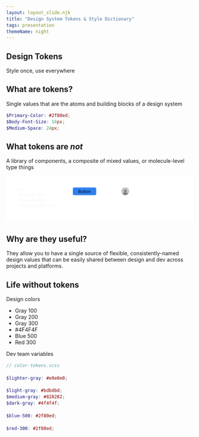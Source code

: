 ```yaml
---
layout: layout_slide.njk
title: "Design System Tokens & Style Dictionary"
tags: presentation
themeName: night
---
```


<section>

## Design Tokens

Style once, use everywhere

</section>

<section>

## What are tokens?

Single values that are the atoms and building blocks of a design system

</section>

<section>

```scss
$Primary-Color: #2f80ed;
$Body-Font-Size: 16px;
$Medium-Space: 24px;
```

</section>

<section>

## What tokens are <em>not</em>

A library of components, a composite of mixed values, or molecule-level type things

</section>

<section>

<img src="../images/design-tokens/examples.png">

</section>

<section>

## Why are they useful?

They allow you to have a single source of flexible, consistently-named design values that can be easily shared between design and dev across projects and platforms.

</section>

<section>

## Life without tokens

<div class="tw-grid tw-grid-cols-2">
<div>
<p>Design colors</p>
<ul>
  <li>
  <span class="tw-inline-block tw-bg-gray-100 tw-h-8 tw-w-8 tw-rounded"></span> Gray 100
  </li>
  <li>
  <span class="tw-inline-block tw-bg-gray-200 tw-h-8 tw-w-8 tw-rounded"></span> Gray 200
  </li>
  <li>
  <span class="tw-inline-block tw-bg-gray-300 tw-h-8 tw-w-8 tw-rounded"></span> Gray 300
  </li>
  <li>
  <span class="tw-inline-block tw-bg-gray-500 tw-h-8 tw-w-8 tw-rounded"></span> #4F4F4F
  </li>
  <li>
  <span class="tw-inline-block tw-bg-blue-500 tw-h-8 tw-w-8 tw-rounded"></span> Blue 500
  </li>
  <li>
  <span class="tw-inline-block tw-bg-red-400 tw-h-8 tw-w-8 tw-rounded"></span> Red 300
  </li>
</ul>
</div>
<div>
<p>Dev team variables</p>

```scss
// color-tokens.scss

$lighter-gray: #e0e0e0;

$light-gray: #bdbdbd;
$medium-gray: #828282;
$dark-gray: #4f4f4f;

$blue-500: #2f80ed;

$red-300: #2f80ed;
```

</div>
</div>

</section>
